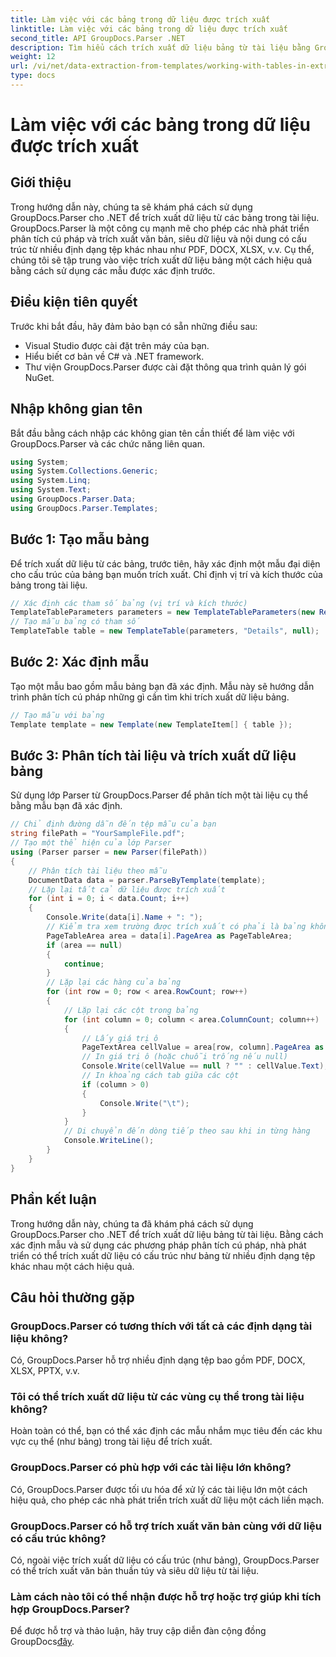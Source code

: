 ```yaml
---
title: Làm việc với các bảng trong dữ liệu được trích xuất
linktitle: Làm việc với các bảng trong dữ liệu được trích xuất
second_title: API GroupDocs.Parser .NET
description: Tìm hiểu cách trích xuất dữ liệu bảng từ tài liệu bằng GroupDocs.Parser cho .NET. Phân tích cú pháp nội dung có cấu trúc một cách hiệu quả bằng các mẫu được xác định trước.
weight: 12
url: /vi/net/data-extraction-from-templates/working-with-tables-in-extracted-data/
type: docs
---
```

# Làm việc với các bảng trong dữ liệu được trích xuất

## Giới thiệu
Trong hướng dẫn này, chúng ta sẽ khám phá cách sử dụng GroupDocs.Parser cho .NET để trích xuất dữ liệu từ các bảng trong tài liệu. GroupDocs.Parser là một công cụ mạnh mẽ cho phép các nhà phát triển phân tích cú pháp và trích xuất văn bản, siêu dữ liệu và nội dung có cấu trúc từ nhiều định dạng tệp khác nhau như PDF, DOCX, XLSX, v.v. Cụ thể, chúng tôi sẽ tập trung vào việc trích xuất dữ liệu bảng một cách hiệu quả bằng cách sử dụng các mẫu được xác định trước.
## Điều kiện tiên quyết
Trước khi bắt đầu, hãy đảm bảo bạn có sẵn những điều sau:
- Visual Studio được cài đặt trên máy của bạn.
- Hiểu biết cơ bản về C# và .NET framework.
- Thư viện GroupDocs.Parser được cài đặt thông qua trình quản lý gói NuGet.

## Nhập không gian tên
Bắt đầu bằng cách nhập các không gian tên cần thiết để làm việc với GroupDocs.Parser và các chức năng liên quan.
```csharp
using System;
using System.Collections.Generic;
using System.Linq;
using System.Text;
using GroupDocs.Parser.Data;
using GroupDocs.Parser.Templates;
```
## Bước 1: Tạo mẫu bảng
Để trích xuất dữ liệu từ các bảng, trước tiên, hãy xác định một mẫu đại diện cho cấu trúc của bảng bạn muốn trích xuất. Chỉ định vị trí và kích thước của bảng trong tài liệu.
```csharp
// Xác định các tham số bảng (vị trí và kích thước)
TemplateTableParameters parameters = new TemplateTableParameters(new Rectangle(new Point(35, 320), new Size(530, 55)), null);
// Tạo mẫu bảng có tham số
TemplateTable table = new TemplateTable(parameters, "Details", null);
```
## Bước 2: Xác định mẫu
Tạo một mẫu bao gồm mẫu bảng bạn đã xác định. Mẫu này sẽ hướng dẫn trình phân tích cú pháp những gì cần tìm khi trích xuất dữ liệu bảng.
```csharp
// Tạo mẫu với bảng
Template template = new Template(new TemplateItem[] { table });
```
## Bước 3: Phân tích tài liệu và trích xuất dữ liệu bảng
Sử dụng lớp Parser từ GroupDocs.Parser để phân tích một tài liệu cụ thể bằng mẫu bạn đã xác định.
```csharp
// Chỉ định đường dẫn đến tệp mẫu của bạn
string filePath = "YourSampleFile.pdf";
// Tạo một thể hiện của lớp Parser
using (Parser parser = new Parser(filePath))
{
    // Phân tích tài liệu theo mẫu
    DocumentData data = parser.ParseByTemplate(template);
    // Lặp lại tất cả dữ liệu được trích xuất
    for (int i = 0; i < data.Count; i++)
    {
        Console.Write(data[i].Name + ": ");
        // Kiểm tra xem trường được trích xuất có phải là bảng không
        PageTableArea area = data[i].PageArea as PageTableArea;
        if (area == null)
        {
            continue;
        }
        // Lặp lại các hàng của bảng
        for (int row = 0; row < area.RowCount; row++)
        {
            // Lặp lại các cột trong bảng
            for (int column = 0; column < area.ColumnCount; column++)
            {
                // Lấy giá trị ô
                PageTextArea cellValue = area[row, column].PageArea as PageTextArea;
                // In giá trị ô (hoặc chuỗi trống nếu null)
                Console.Write(cellValue == null ? "" : cellValue.Text);
                // In khoảng cách tab giữa các cột
                if (column > 0)
                {
                    Console.Write("\t");
                }
            }
            // Di chuyển đến dòng tiếp theo sau khi in từng hàng
            Console.WriteLine();
        }
    }
}
```

## Phần kết luận
Trong hướng dẫn này, chúng ta đã khám phá cách sử dụng GroupDocs.Parser cho .NET để trích xuất dữ liệu bảng từ tài liệu. Bằng cách xác định mẫu và sử dụng các phương pháp phân tích cú pháp, nhà phát triển có thể trích xuất dữ liệu có cấu trúc như bảng từ nhiều định dạng tệp khác nhau một cách hiệu quả.

## Câu hỏi thường gặp
### GroupDocs.Parser có tương thích với tất cả các định dạng tài liệu không?
Có, GroupDocs.Parser hỗ trợ nhiều định dạng tệp bao gồm PDF, DOCX, XLSX, PPTX, v.v.
### Tôi có thể trích xuất dữ liệu từ các vùng cụ thể trong tài liệu không?
Hoàn toàn có thể, bạn có thể xác định các mẫu nhắm mục tiêu đến các khu vực cụ thể (như bảng) trong tài liệu để trích xuất.
### GroupDocs.Parser có phù hợp với các tài liệu lớn không?
Có, GroupDocs.Parser được tối ưu hóa để xử lý các tài liệu lớn một cách hiệu quả, cho phép các nhà phát triển trích xuất dữ liệu một cách liền mạch.
### GroupDocs.Parser có hỗ trợ trích xuất văn bản cùng với dữ liệu có cấu trúc không?
Có, ngoài việc trích xuất dữ liệu có cấu trúc (như bảng), GroupDocs.Parser có thể trích xuất văn bản thuần túy và siêu dữ liệu từ tài liệu.
### Làm cách nào tôi có thể nhận được hỗ trợ hoặc trợ giúp khi tích hợp GroupDocs.Parser?
 Để được hỗ trợ và thảo luận, hãy truy cập diễn đàn cộng đồng GroupDocs[đây](https://forum.groupdocs.com/c/parser/17).